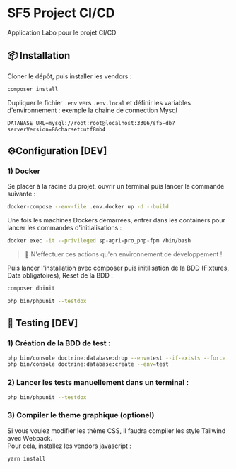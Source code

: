 # SF5 Project CI/CD #

Application Labo pour le projet CI/CD


## 📦 Installation 

Cloner le dépôt, puis installer les vendors :
```bash
composer install
```

Dupliquer le fichier `.env` vers `.env.local` et définir les variables d'environnement : exemple la chaine de 
connection Mysql
```dotenv
DATABASE_URL=mysql://root:root@localhost:3306/sf5-db?serverVersion=8&charset:utf8mb4
```

## ⚙️Configuration [DEV]

### 1) Docker
Se placer à la racine du projet, ouvrir un terminal puis lancer la commande suivante :
```bash
docker-compose --env-file .env.docker up -d --build
```

Une fois les machines Dockers démarrées, entrer dans les containers pour lancer les commandes d'initialisations :
```bash
docker exec -it --privileged sp-agri-pro_php-fpm /bin/bash
```
> 📢️ N'effectuer ces actions qu'en environnement de développement !

Puis lancer l'installation avec composer puis initilisation de la BDD (Fixtures, Data obligatoires), Reset de la BDD :
```bash
composer dbinit
```

```bash
php bin/phpunit --testdox
```


## 📑  ️Testing [DEV] 

### 1) Création de la BDD de test :

```bash
php bin/console doctrine:database:drop --env=test --if-exists --force
php bin/console doctrine:database:create --env=test

```

### 2) Lancer les tests manuellement dans un terminal :

```bash
php bin/phpunit --testdox
```

### 3) Compiler le theme graphique (optionel)
Si vous voulez modifier les thème CSS, il faudra compiler les style Tailwind avec Webpack.\
Pour cela, installez les vendors javascript :
```bash
yarn install
```


